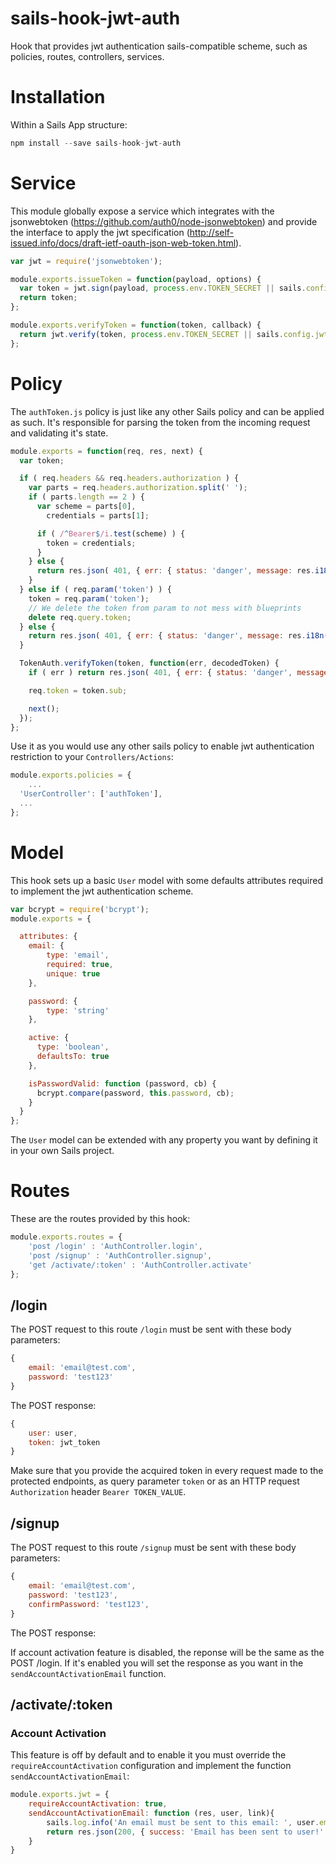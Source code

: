 # sails-hook-jwt-auth
Hook that provides jwt authentication sails-compatible scheme, such as policies, routes, controllers, services.

# Installation
Within a Sails App structure:

```javascript
npm install --save sails-hook-jwt-auth
```

# Service
This module globally expose a service which integrates with the jsonwebtoken (https://github.com/auth0/node-jsonwebtoken) and provide the interface to apply the jwt specification (http://self-issued.info/docs/draft-ietf-oauth-json-web-token.html).

```javascript
var jwt = require('jsonwebtoken');

module.exports.issueToken = function(payload, options) {
  var token = jwt.sign(payload, process.env.TOKEN_SECRET || sails.config.jwt.token_secret, options);
  return token;
};

module.exports.verifyToken = function(token, callback) {
  return jwt.verify(token, process.env.TOKEN_SECRET || sails.config.jwt.token_secret, {}, callback);
};
```

# Policy
The `authToken.js` policy is just like any other Sails policy and can be applied as such. It's responsible for parsing the token from the incoming request and validating it's state.

```javascript
module.exports = function(req, res, next) {
  var token;

  if ( req.headers && req.headers.authorization ) {
    var parts = req.headers.authorization.split(' ');
    if ( parts.length == 2 ) {
      var scheme = parts[0],
        credentials = parts[1];

      if ( /^Bearer$/i.test(scheme) ) {
        token = credentials;
      }
    } else {
      return res.json( 401, { err: { status: 'danger', message: res.i18n('auth.policy.wrongFormat') }});
    }
  } else if ( req.param('token') ) {
    token = req.param('token');
    // We delete the token from param to not mess with blueprints
    delete req.query.token;
  } else {
    return res.json( 401, { err: { status: 'danger', message: res.i18n('auth.policy.noAuthorizationHeaderFound') }});
  }

  TokenAuth.verifyToken(token, function(err, decodedToken) {
    if ( err ) return res.json( 401, { err: { status: 'danger', message: res.i18n('auth.policy.invalidToken'), detail: err }});

    req.token = token.sub;

    next();
  });
};
```

Use it as you would use any other sails policy to enable jwt authentication restriction to your `Controllers/Actions`:

```javascript
module.exports.policies = {
	...
  'UserController': ['authToken'],
  ...
};
```

# Model
This hook sets up a basic `User` model with some defaults attributes required to implement the jwt authentication
scheme.

```javascript
var bcrypt = require('bcrypt');
module.exports = {

  attributes: {
  	email: {
  		type: 'email',
  		required: true,
  		unique: true
  	},

  	password: {
  		type: 'string'
  	},

    active: {
      type: 'boolean',
      defaultsTo: true
    },

    isPasswordValid: function (password, cb) {
      bcrypt.compare(password, this.password, cb);
    }
  }
};

```

The `User` model can be extended with any property you want by defining it in your own Sails project.

# Routes
These are the routes provided by this hook:

```javascript
module.exports.routes = {
	'post /login' : 'AuthController.login',
	'post /signup' : 'AuthController.signup',
	'get /activate/:token' : 'AuthController.activate'
};
```

## /login
The POST request to this route `/login` must be sent with these body parameters:

```javascript
{
	email: 'email@test.com',
	password: 'test123'
}
```

The POST response:

```javascript
{ 
	user: user,
	token: jwt_token
}
```

Make sure that you provide the acquired token in every request made to the protected endpoints, as query parameter `token` or as an HTTP request `Authorization` header `Bearer TOKEN_VALUE`.

## /signup
The POST request to this route `/signup` must be sent with these body parameters:

```javascript
{
	email: 'email@test.com',
	password: 'test123',
	confirmPassword: 'test123',
}
```

The POST response:

If account activation feature is disabled, the reponse will be the same as the POST /login. If it's enabled you will set the response as you want in the `sendAccountActivationEmail` function.

## /activate/:token
### Account Activation
This feature is off by default and to enable it you must override the `requireAccountActivation` configuration and implement the function `sendAccountActivationEmail`:

```javascript
module.exports.jwt = {
	requireAccountActivation: true,
	sendAccountActivationEmail: function (res, user, link){
		sails.log.info('An email must be sent to this email: ', user.email, ' with this activation link: ', link);
		return res.json(200, { success: 'Email has been sent to user!' });
	}
}
```
